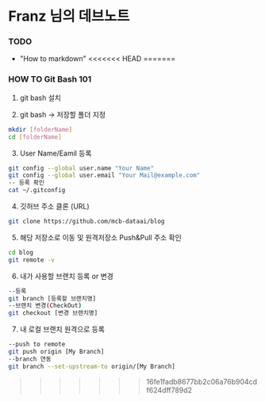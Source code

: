 # Franz 님의 데브노트

### TODO
 - "How to markdown"
<<<<<<< HEAD
=======

 ### HOW TO Git Bash 101

 1. git bash 설치

 2. git bash -> 저장할 폴더 지정
```bash
mkdir [folderName]
cd [folderName]
```

3. User Name/Eamil 등록
```bash
git config --global user.name "Your Name"
git config --global user.email "Your Mail@example.com"
-- 등록 확인
cat ~/.gitconfig 
```

4. 깃허브 주소 클론 (URL)
```bash
git clone https://github.com/mcb-dataai/blog
```

5. 해당 저장소로 이동 및 원격저장소 Push&Pull 주소 확인
```bash
cd blog
git remote -v
```

6. 내가 사용할 브랜치 등록 or 변경
```bash
--등록
git branch [등록할 브랜치명]
--브랜치 변경(CheckOut)
git checkout [변경 브랜치명]
```
7. 내 로컬 브랜치 원격으로 등록
```bash
--push to remote
git push origin [My Branch]
--branch 연동
git branch --set-upstream-to origin/[My Branch]
```

>>>>>>> 16fe1fadb8677bb2c06a76b904cdf624dff789d2
